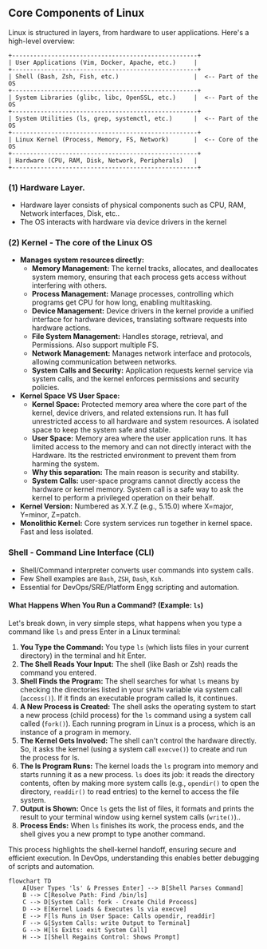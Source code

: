 ## Core Components of Linux
Linux is structured in layers, from hardware to user applications. Here's a high-level overview:

```
+----------------------------------------------------+
| User Applications (Vim, Docker, Apache, etc.)     |
+----------------------------------------------------+
| Shell (Bash, Zsh, Fish, etc.)                     |  <-- Part of the OS
+----------------------------------------------------+
| System Libraries (glibc, libc, OpenSSL, etc.)     |  <-- Part of the OS
+----------------------------------------------------+
| System Utilities (ls, grep, systemctl, etc.)      |  <-- Part of the OS
+----------------------------------------------------+
| Linux Kernel (Process, Memory, FS, Network)       |  <-- Core of the OS
+----------------------------------------------------+
| Hardware (CPU, RAM, Disk, Network, Peripherals)   |
+----------------------------------------------------+
```
### (1) Hardware Layer.
- Hardware layer consists of physical components such as CPU, RAM, Network interfaces, Disk, etc..
- The OS interacts with hardware via device drivers in the kernel

### (2) Kernel - The core of the Linux OS
- **Manages system resources directly:**
  - **Memory Management:** The kernel tracks, allocates, and deallocates system memory, ensuring that each process gets access without interfering with others.
  - **Process Management:** Manage processes, controlling which programs get CPU for how long, enabling multitasking.
  - **Device Management:** Device drivers in the kernel provide a unified interface for hardware devices, translating software requests into hardware actions.
  - **File System Management:** Handles storage, retrieval, and Permissions. Also support multiple FS.
  - **Network Management:** Manages network interface and protocols, allowing communication between networks.
  - **System Calls and Security:** Application requests kernel service via system calls, and the kernel enforces permissions and security policies.
- **Kernel Space VS User Space:**
  - **Kernel Space:** Protected memory area where the core part of the kernel, device drivers, and related extensions run. It has full unrestricted access to all hardware and system resources. A isolated space to keep the system safe and stable.
  - **User Space:** Memory area where the user application runs. It has limited access to the memory and can not directly interact with the Hardware. Its the restricted environment to prevent them from harming the system.
  - **Why this separation:** The main reason is security and stability.
  - **System Calls:** user-space programs cannot directly access the hardware or kernel memory. System call is a safe way to ask the kernel to perform a privileged operation on their behalf.
- **Kernel Version:** Numbered as X.Y.Z (e.g., 5.15.0) where X=major, Y=minor, Z=patch.
- **Monolithic Kernel:** Core system services run together in  kernel space. Fast and less isolated.

### Shell - Command Line Interface (CLI)
- Shell/Command interpreter converts user commands into system calls.
- Few Shell examples are `Bash`, `ZSH`, `Dash`, `Ksh`.
- Essential for DevOps/SRE/Platform Engg scripting and automation.

#### What Happens When You Run a  Command? (Example: `ls`)
Let's break down, in very simple steps, what happens when you type a command like `ls` and press Enter in a Linux terminal:

1. **You Type the Command:** You type `ls` (which lists files in your current directory) in the terminal and hit Enter.
2. **The Shell Reads Your Input:** The shell (like Bash or Zsh) reads the command you entered.
3. **Shell Finds the Program:** The shell searches for what `ls` means by checking the directories listed in your `$PATH` variable via system call (`access()`). If it finds an executable program called ls, it continues.​
4. **A New Process is Created:** The shell asks the operating system to start a new process (child process) for the `ls` command using a system call called (`fork()`). Each running program in Linux is a process, which is an instance of a program in memory.​
5. **The Kernel Gets Involved:** The shell can't control the hardware directly. So, it asks the kernel (using a system call `execve()`) to create and run the process for ls.
6. **The ls Program Runs:** The kernel loads the `ls` program into memory and starts running it as a new process. `ls` does its job: it reads the directory contents, often by making more system calls (e.g., `opendir()` to open the directory, `readdir()` to read entries) to the kernel to access the file system.
7. **Output is Shown:** Once `ls` gets the list of files, it formats and prints the result to your terminal window using kernel system calls (`write()`)..
8. **Process Ends:** When `ls` finishes its work, the process ends, and the shell gives you a new prompt to type another command.

This process highlights the shell-kernel handoff, ensuring secure and efficient execution. In DevOps, understanding this enables better debugging of scripts and automation.

```mermaid
flowchart TD
    A[User Types 'ls' & Presses Enter] --> B[Shell Parses Command]
    B --> C[Resolve Path: Find /bin/ls]
    C --> D[System Call: fork - Create Child Process]
    D --> E[Kernel Loads & Executes ls via execve]
    E --> F[ls Runs in User Space: Calls opendir, readdir]
    F --> G[System Calls: write Output to Terminal]
    G --> H[ls Exits: exit System Call]
    H --> I[Shell Regains Control: Shows Prompt]
```
